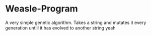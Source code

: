 # Weasle-Program
A very simple genetic algorithm. Takes a string and mutates it every generation untill it has evolved to another string
yeah
